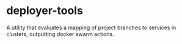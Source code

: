 # deployer-tools

A utility that evaluates a mapping of project branches to services in clusters, outputting docker swarm actions.
